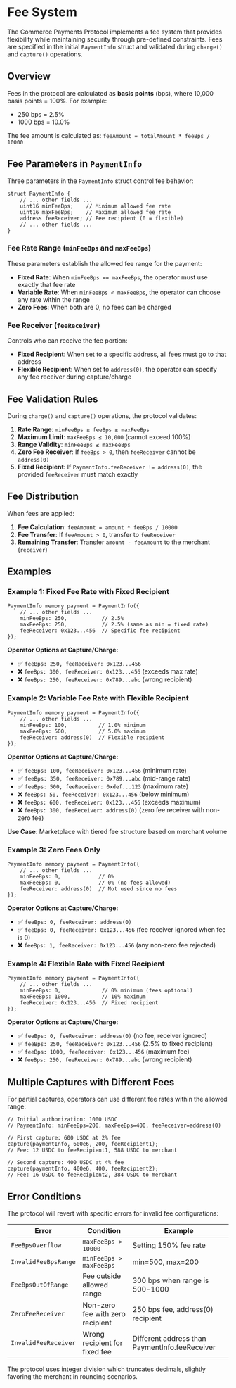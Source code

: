 # Fee System

The Commerce Payments Protocol implements a fee system that provides flexibility while maintaining security through pre-defined constraints. Fees are specified in the initial `PaymentInfo` struct and validated during `charge()` and `capture()` operations.

## Overview

Fees in the protocol are calculated as **basis points** (bps), where 10,000 basis points = 100%. For example:
- 250 bps = 2.5%
- 1000 bps = 10.0%

The fee amount is calculated as: `feeAmount = totalAmount * feeBps / 10000`

## Fee Parameters in `PaymentInfo`

Three parameters in the `PaymentInfo` struct control fee behavior:

```solidity
struct PaymentInfo {
    // ... other fields ...
    uint16 minFeeBps;    // Minimum allowed fee rate
    uint16 maxFeeBps;    // Maximum allowed fee rate  
    address feeReceiver; // Fee recipient (0 = flexible)
    // ... other fields ...
}
```

### Fee Rate Range (`minFeeBps` and `maxFeeBps`)

These parameters establish the allowed fee range for the payment:

- **Fixed Rate**: When `minFeeBps == maxFeeBps`, the operator must use exactly that fee rate
- **Variable Rate**: When `minFeeBps < maxFeeBps`, the operator can choose any rate within the range
- **Zero Fees**: When both are 0, no fees can be charged

### Fee Receiver (`feeReceiver`)

Controls who can receive the fee portion:

- **Fixed Recipient**: When set to a specific address, all fees must go to that address
- **Flexible Recipient**: When set to `address(0)`, the operator can specify any fee receiver during capture/charge

## Fee Validation Rules

During `charge()` and `capture()` operations, the protocol validates:

1. **Rate Range**: `minFeeBps ≤ feeBps ≤ maxFeeBps`
2. **Maximum Limit**: `maxFeeBps ≤ 10,000` (cannot exceed 100%)
3. **Range Validity**: `minFeeBps ≤ maxFeeBps`
4. **Zero Fee Receiver**: If `feeBps > 0`, then `feeReceiver` cannot be `address(0)`
5. **Fixed Recipient**: If `PaymentInfo.feeReceiver != address(0)`, the provided `feeReceiver` must match exactly

## Fee Distribution

When fees are applied:

1. **Fee Calculation**: `feeAmount = amount * feeBps / 10000`
2. **Fee Transfer**: If `feeAmount > 0`, transfer to `feeReceiver`
3. **Remaining Transfer**: Transfer `amount - feeAmount` to the merchant (`receiver`)

## Examples

### Example 1: Fixed Fee Rate with Fixed Recipient

```solidity
PaymentInfo memory payment = PaymentInfo({
    // ... other fields ...
    minFeeBps: 250,           // 2.5%
    maxFeeBps: 250,           // 2.5% (same as min = fixed rate)
    feeReceiver: 0x123...456  // Specific fee recipient
});
```

**Operator Options at Capture/Charge:**
- ✅ `feeBps: 250, feeReceiver: 0x123...456` 
- ❌ `feeBps: 300, feeReceiver: 0x123...456` (exceeds max rate)
- ❌ `feeBps: 250, feeReceiver: 0x789...abc` (wrong recipient)


### Example 2: Variable Fee Rate with Flexible Recipient

```solidity
PaymentInfo memory payment = PaymentInfo({
    // ... other fields ...
    minFeeBps: 100,          // 1.0% minimum
    maxFeeBps: 500,          // 5.0% maximum
    feeReceiver: address(0)  // Flexible recipient
});
```

**Operator Options at Capture/Charge:**
- ✅ `feeBps: 100, feeReceiver: 0x123...456` (minimum rate)
- ✅ `feeBps: 350, feeReceiver: 0x789...abc` (mid-range rate)
- ✅ `feeBps: 500, feeReceiver: 0xdef...123` (maximum rate)
- ❌ `feeBps: 50, feeReceiver: 0x123...456` (below minimum)
- ❌ `feeBps: 600, feeReceiver: 0x123...456` (exceeds maximum)
- ❌ `feeBps: 300, feeReceiver: address(0)` (zero fee receiver with non-zero fee)

**Use Case**: Marketplace with tiered fee structure based on merchant volume

### Example 3: Zero Fees Only

```solidity
PaymentInfo memory payment = PaymentInfo({
    // ... other fields ...
    minFeeBps: 0,            // 0%
    maxFeeBps: 0,            // 0% (no fees allowed)
    feeReceiver: address(0)  // Not used since no fees
});
```

**Operator Options at Capture/Charge:**
- ✅ `feeBps: 0, feeReceiver: address(0)`
- ✅ `feeBps: 0, feeReceiver: 0x123...456` (fee receiver ignored when fee is 0)
- ❌ `feeBps: 1, feeReceiver: 0x123...456` (any non-zero fee rejected)


### Example 4: Flexible Rate with Fixed Recipient

```solidity
PaymentInfo memory payment = PaymentInfo({
    // ... other fields ...
    minFeeBps: 0,             // 0% minimum (fees optional)
    maxFeeBps: 1000,          // 10% maximum
    feeReceiver: 0x123...456  // Fixed recipient
});
```

**Operator Options at Capture/Charge:**
- ✅ `feeBps: 0, feeReceiver: address(0)` (no fee, receiver ignored)
- ✅ `feeBps: 250, feeReceiver: 0x123...456` (2.5% to fixed recipient)
- ✅ `feeBps: 1000, feeReceiver: 0x123...456` (maximum fee)
- ❌ `feeBps: 250, feeReceiver: 0x789...abc` (wrong recipient)


## Multiple Captures with Different Fees

For partial captures, operators can use different fee rates within the allowed range:

```solidity
// Initial authorization: 1000 USDC
// PaymentInfo: minFeeBps=200, maxFeeBps=400, feeReceiver=address(0)

// First capture: 600 USDC at 2% fee
capture(paymentInfo, 600e6, 200, feeRecipient1);
// Fee: 12 USDC to feeRecipient1, 588 USDC to merchant

// Second capture: 400 USDC at 4% fee  
capture(paymentInfo, 400e6, 400, feeRecipient2);
// Fee: 16 USDC to feeRecipient2, 384 USDC to merchant
```

## Error Conditions

The protocol will revert with specific errors for invalid fee configurations:

| Error | Condition | Example |
|-------|-----------|---------|
| `FeeBpsOverflow` | `maxFeeBps > 10000` | Setting 150% fee rate |
| `InvalidFeeBpsRange` | `minFeeBps > maxFeeBps` | min=500, max=200 |
| `FeeBpsOutOfRange` | Fee outside allowed range | 300 bps when range is 500-1000 |
| `ZeroFeeReceiver` | Non-zero fee with zero recipient | 250 bps fee, address(0) recipient |
| `InvalidFeeReceiver` | Wrong recipient for fixed fee | Different address than PaymentInfo.feeReceiver |

The protocol uses integer division which truncates decimals, slightly favoring the merchant in rounding scenarios.
